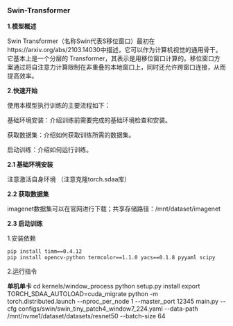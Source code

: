 ###  Swin-Transformer

**1.模型概述** 

Swin Transformer（名称Swin代表S移位窗口）最初在https://arxiv.org/abs/2103.14030中描述，它可以作为计算机视觉的通用骨干。它基本上是一个分层的 Transformer，其表示是用移位窗口计算的。移位窗口方案通过将自注意力计算限制在非重叠的本地窗口上，同时还允许跨窗口连接，从而提高效率。

**2.快速开始**

使用本模型执行训练的主要流程如下：

基础环境安装：介绍训练前需要完成的基础环境检查和安装。

获取数据集：介绍如何获取训练所需的数据集。

启动训练：介绍如何运行训练。

**2.1 基础环境安装**

注意激活自身环境
（注意克隆torch.sdaa库）

**2.2 获取数据集**

imagenet数据集可以在官网进行下载；共享存储路径：/mnt/dataset/imagenet


**2.3 启动训练**

1.安装依赖

    pip install timm==0.4.12
    pip install opencv-python termcolor==1.1.0 yacs==0.1.8 pyyaml scipy

2.运行指令

**单机单卡**
  cd kernels/window_process
  python setup.py install
  export TORCH_SDAA_AUTOLOAD=cuda_migrate
  python -m torch.distributed.launch --nproc_per_node 1 --master_port 12345  main.py --cfg configs/swin/swin_tiny_patch4_window7_224.yaml --data-path /mnt/nvme1/dataset/datasets/resnet50 --batch-size 64  
    
